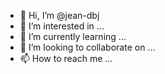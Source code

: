 - 👋 Hi, I’m @jean-dbj
- 👀 I’m interested in ...
- 🌱 I’m currently learning ...
- 💞️ I’m looking to collaborate on ...
- 📫 How to reach me ...

<!---
jean-dbj/jean-dbj is a ✨ special ✨ repository because its `README.md` (this file) appears on your GitHub profile.
You can click the Preview link to take a look at your changes.
--->
